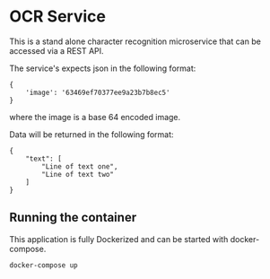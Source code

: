 # OCR Service

This is a stand alone character recognition microservice
that can be accessed via a REST API.

The service's expects json in the following format:

```
{
    'image': '63469ef70377ee9a23b7b8ec5'
}
```

where the image is a base 64 encoded image.

Data will be returned in the following format:

```
{
    "text": [
        "Line of text one",
        "Line of text two"
    ]
}
```

## Running the container

This application is fully Dockerized and can be started with docker-compose.

```
docker-compose up
```
